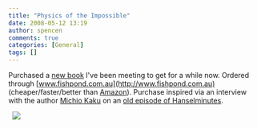```yaml
---
title: "Physics of the Impossible"
date: 2008-05-12 13:19
author: spencen
comments: true
categories: [General]
tags: []
---
```


Purchased a [new book](http://mkaku.org/books-tv-film/physics_of_the_impossible.php) I've been meeting to get for a while now. Ordered through [www.fishpond.com.au](http://www.fishpond.com.au) (cheaper/faster/better than [Amazon](http://blog.spencen.com/2007/09/05/little-to-report.aspx)). Purchase inspired via an interview with the author [Michio Kaku](http://mkaku.org/) on an [old episode of Hanselminutes](http://www.hanselminutes.com/default.aspx?showID=119).
 

&nbsp; 
![](http://mkaku.org/img/book_PhysicsImpossible_2.jpg)

